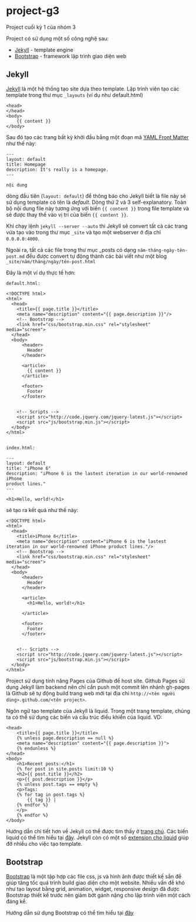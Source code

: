 project-g3
==========

Project cuối kỳ 1 của nhóm 3

Project có sử dụng một số công nghệ sau:

- [Jekyll](#jekyll) - template engine
- [Bootstrap](#bootstrap) - framework lập trình giao diện web

<h2 id="jekyll">Jekyll</h2>

[Jekyll](https://github.com/mojombo/Jekyll) là một hệ thống tạo site dựa theo template. Lập trình viên tạo
các template trong thư mục `_layouts` (ví dụ như default.html)

    <head>
    </head>
    <body>
        {{ content }}
    </body>

Sau đó tạo các
trang bất kỳ khởi đầu bằng một đoạn mã [YAML Front Matter](https://github.com/mojombo/Jekyll/wiki/yaml-front-matter) như thế này:

    ---
    layout: default
    title: Homepage
    description: It's really is a homepage.
    ---
    
    nội dung
    
dòng đầu tiên (`layout: default`) để thông báo cho Jekyll biết là file này sẽ
sử dụng template có tên là _default_. Dòng thứ 2 và 3 self-explanatory. Toàn bộ
nội dung file này tương ứng với biến `{{ content }}` trong file template và sẽ
được thay thế vào vị trí của biến `{{ content }}`.

Khi chạy lệnh `jekyll --server --auto` thì Jekyll sẽ convert tất cả các trang
vừa tạo vào trong thư mục `_site` và tạo một webserver ở địa chỉ `0.0.0.0:4000`.

Ngoài ra, tất cả các file trong thư mục _posts có dạng `năm-tháng-ngày-tên-post.md` đều
được convert tự động thành các bài viết như một blog `_site/năm/tháng/ngày/tên-post.html`

Đây là một ví dụ thực tế hơn:

    default.html:

    <!DOCTYPE html>
    <html>
      <head>
        <title>{{ page.title }}</title>
        <meta name="description" content="{{ page.description }}"/>
        <!-- Bootstrap -->
        <link href="css/bootstrap.min.css" rel="stylesheet" media="screen">
      </head>
      <body>
          <header>
            Header
          </header>
          
          <article>
            {{ content }}
          </article>
          
          <footer>
            Footer
          </footer>

        
        <!-- Scripts -->
        <script src="http://code.jquery.com/jquery-latest.js"></script>
        <script src="js/bootstrap.min.js"></script>
      </body>
    </html>


    index.html:
        
    ---
    layout: default
    title: "iPhone 6"
    description: "iPhone 6 is the lastest iteration in our world-renowned iPhone
    product lines."
    ---

    <h1>Hello, world!</h1>

sẽ tạo ra kết quả như thế này:


    <!DOCTYPE html>
    <html>
      <head>
        <title>iPhone 6</title>
        <meta name="description" content="iPhone 6 is the lastest iteration in our world-renowned iPhone product lines."/>
        <!-- Bootstrap -->
        <link href="css/bootstrap.min.css" rel="stylesheet" media="screen">
      </head>
      <body>
          <header>
            Header
          </header>
          
          <article>
            <h1>Hello, world!</h1>

          </article>
          
          <footer>
            Footer
          </footer>

        
        <!-- Scripts -->
        <script src="http://code.jquery.com/jquery-latest.js"></script>
        <script src="js/bootstrap.min.js"></script>
      </body>
    </html>


Project sử dụng tính năng Pages của Github để host site. Github Pages sử dụng
Jekyll làm backend nên chỉ cần push một commit lên nhánh gh-pages là Github sẽ
tự động build trang web mới tại địa chỉ `http://<tên người dùng>.github.com/<tên project>`.

Ngôn ngữ tạo template của Jekyll là liquid. Trong một trang template, chúng ta
có thể sử dụng các biến và cấu trúc điều khiển của liquid. VD:

    <head>
        <title>{{ page.title }}</title>
        {% unless page.description == null %}
        <meta name="description" content="{{ page.description }}">
        {% endunless %}
    </head>
    <body>
        <h1>Recent posts:</h1>
        {% for post in site.posts limit:10 %}
        <h2>{{ post.title }}</h2>
        <p>{{ post.description }}</p>
        {% unless post.tags == empty %}
        <p>Tags: 
        {% for tag in post.tags %}
            {{ tag }} | 
        {% endfor %}
        </p>
        {% endfor %}
    </body>
    
Hướng dẫn chi tiết hơn về Jekyll có thể được tìm thấy ở [trang chủ](https://github.com/mojombo/Jekyll).
Các biến liquid có thể tìm hiểu tại [đây](https://github.com/mojombo/Jekyll/wiki/template-data).
Jekyll còn có một số [extension cho liquid](https://github.com/mojombo/Jekyll/wiki/liquid-extensions)
giúp đỡ nhiều cho việc tạo template.

<h2 id="bootstrap">Bootstrap</h2>

[Bootstrap](http://twitter.github.com/bootstrap/) là một tập hợp các file css, js
và hình ảnh được thiết kế sẵn để giúp tăng tốc quá trình build giao diện cho một
website. Nhiều vấn đề khó như tạo layout bằng grid, animation, widget, responsive
design đã được Bootstrap thiết kế trước nên giảm bớt gánh nặng cho lập trình viên
một cách đáng kể.

Hướng dẫn sử dụng Bootstrap có thể tìm hiểu tại [đây](http://twitter.github.com/bootstrap/getting-started.html)
